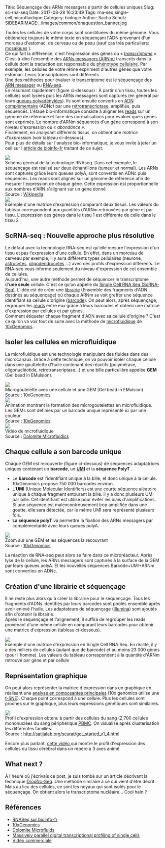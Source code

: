 Title: Séquençage des ARNs messagers à partir de cellules uniques 
Slug: sc-rna-seq
Date: 2017-08-28 16:23:49
Tags: rna-seq,single-cell,microfluidique
Category: biologie
Author: Sacha Schutz
SIDEBARIMAGE:../images/common/dnaquestion_banner.jpg

Toutes les cellules de votre corps sont constituées du même génome. Vous obtiendrez toujours le même texte en séquençant l'ADN provenant d'un morceau d'estomac, de cerveau ou de peau (sauf cas très particuliers: [mosaïques](https://fr.wikipedia.org/wiki/Mosa%C3%AFque_(g%C3%A9n%C3%A9tique)) ).  
Ce qui fait la différence, c'est l'expression des gènes ou « *[transcriptome](https://fr.wikipedia.org/wiki/Transcriptome)* ». C'est-à-dire l'ensemble des [ARNs messagers (ARNm)](https://fr.wikipedia.org/wiki/Acide_ribonucl%C3%A9ique_messager) transcrits dans la cellule dont la traduction est responsable du [phénotype cellulaire](https://fr.wikipedia.org/wiki/Ph%C3%A9notype_cellulaire). Par exemple, les cellules de votre rétine expriment d'autres gènes que votre estomac. Leurs transcriptomes sont différents.  
Une des méthodes pour évaluer le transcriptome est le séquençage des [ARN messager](https://fr.wikipedia.org/wiki/Acide_ribonucl%C3%A9ique_messager) ou [RNA-seq](https://fr.wikipedia.org/wiki/RNA-Seq).    
En résumant rapidement (figure ci-dessous) : 
À partir d'un tissu, toutes les cellules sont lysées puis les ARNs messagers sont capturés (en général par leurs [queues polyadénylées](https://fr.wikipedia.org/wiki/Polyad%C3%A9nylation)). Ils sont ensuite convertis  en [ADN complémentaire](https://fr.wikipedia.org/wiki/ADN_compl%C3%A9mentaire) (ADNc) par une [rétrotranscriptase](https://fr.wikipedia.org/wiki/Transcriptase_inverse), amplifiés, puis séquencés. L'étape bio-informatique consiste à aligner les [reads](http://dridk.me/ngs.html) sur un génome de référence et faire des normalisations pour évaluer quels gènes sont exprimés. Le nombre d'ARNm séquencés d'un gène correspond à son niveau d'expression ou « *abondance »*.    
Finalement, en analysant différents tissus, on obtient  une *matrice d'expression* (voir tableau ci-dessous).   
Pour plus de détails sur l'analyse bio-informatique,  je vous invite à jeter un oeil sur l'[article de bioinfo-fr](https://bioinfo-fr.net/lanalyse-de-donnees-rna-seq-mode-demploi) traitant de ce sujet.    

<div class="figure">     <img src="../images/post27/rnaseq-overview.png" />      <div class="legend">Schéma général de la technologie RNAseq. Dans cet exemple, le séquençage est réalisé sur deux échantillons (tumeur et normal). Les ARNs sont capturés grâce leurs queues polyA, sont convertis en ADNc puis séquencés. Les reads sont alignés sur un génome de référence afin de mesurer l'expression de chaque gène. Cette expression est proportionnelle aux nombres d'ARN s'alignant sur un gène donné </br>Source : <a href="https://fr.wikipedia.org/wiki/RNA-Seq">Wikipedia</a></div> </div>

<div class="figure">     <img src="../images/post27/expression-matrix.png" />      <div class="legend">Exemple d'une matrice d'expression comparant deux tissus. Les valeurs du tableau correspondent aux quantités d'ARNm retrouvées par gène et par tissu. L'expression des gènes dans le tissu 1 est différente de celle dans le tissu 2</div> </div>

## ScRNA-seq : Nouvelle approche plus résolutive

Le défaut avec la technologie RNA-seq est qu'elle mesure l'expression d'un tissu et pas l'expression d'une cellule. En effet, dans un morceau de cerveau par exemple, il y aura différents types cellulaires (neurone, [astrocytes](https://fr.wikipedia.org/wiki/Astrocyte), [oligodendrocytes](https://fr.wikipedia.org/wiki/Oligodendrocyte) ...) avec des profils d'expression différents. Le  RNA-seq vous informe seulement du niveau d'expression de cet ensemble de cellules.   
Aujourd'hui, une autre méthode permet de séquencer le transcriptome d'**une seule** cellule. C'est ce qu'on appelle du [Single Cell RNA Seq  (ScRNA-Seq)](https://en.wikipedia.org/wiki/Single-cell_transcriptomics). 
L'idée est de créer une [librairie](ngs.html) (Ensemble des fragments d'ADN destinés au séquençage) où chaque ARNm se voit greffer une séquence identifiant sa cellule d'origine ([barcode](https://fr.wikipedia.org/wiki/Barcoding_mol%C3%A9culaire)). On peut alors, après séquençage, regrouper les [reads](http://dridk.me/ngs.html) entre eux grâce à leurs barcodes et obtenir une matrice d'expression par cellules et par gènes.   
Comment étiqueter chaque fragment d'ADN avec sa cellule d'origine ? C'est ce qu'on va voir tout de suite avec la méthode de [microfluidique](https://fr.wikipedia.org/wiki/Microfluidique) de [10xGenomics](https://www.10xgenomics.com/).

## Isoler les cellules en microfluidique
La microfluidique est une technologie manipulant des fluides dans des microcanaux. Grâce à cette technique, on va pouvoir isoler chaque cellule dans une gouttelette d'huile contenant des réactifs (polymérase, oligonucléotide, retrotranscriptase...) et une bille particulière appelée **GEM** (Gel bead in EMulsion). 

<div class="figure">     <img src="../images/post27/GEM.png" />      <div class="legend">Microgoutelette avec une cellule et une GEM (Gel bead in EMulsion) </br> Source : <a href="https://www.10xgenomics.com/single-cell/">10xGenomics</a>     </div> </div>

<div class="figure">     <img src="../images/post27/gem-formation.gif" />      <div class="legend">Animation montrant la formation des microgoutelettes en microfluidique. Les GEMs sont définies par un barcode unique représenté ici par une couleur</br> Source : <a href="https://www.10xgenomics.com/single-cell/">10xGenomics</a> </div> </div>

<div class="figure">     <img src="../images/post27/gem-formation2.gif" />      <div class="legend">Vidéo de microfluidique </br> Source : <a href="https://www.youtube.com/watch?v=zQoHc6PtIFk">Dolomite Microfluidics</a> </div> </div>

## Chaque cellule a son barcode unique
Chaque GEM est recouverte  (figure ci-dessous) de séquences adaptatrices uniques contenant un **barcode**, un **[UMI](https://en.wikipedia.org/wiki/Unique_molecular_identifier)** et la **séquence PolyT** .          
- Le **barcode** est l'identifiant unique à la bille, et donc unique à la cellule. 10xGenomics propose 750 000 barcodes environ.       
- L'**UMI** (Unique Molecular Identifiers)  est une courte séquence aléatoire unique  à chaque fragment entourant la bille. Il y a donc plusieurs UMI par bille. Cet identifiant est utilisé pour éviter les biais d'amplifications. Si une séquence est malencontreusement trop amplifiée dans une goutte, elle sera détectée, car le même UMI sera représenté plusieurs fois.    
- **La séquence polyT** va permettre la fixation des ARNs messagers par complémentarité avec leurs queues polyA.

<div class="figure">     <img src="../images/post27/gem-zoom.png" />      <div class="legend">Zoom sur une GEM et les séquences la recouvrant</br> Source : <a href="https://www.10xgenomics.com/single-cell/">10xGenomics</a> </div> </div>

La réaction de RNA-seq peut alors se faire dans ce microréacteur. Après lyse de la cellule, les ARNs messagers sont capturés à la surface de la GEM par leurs queues polyA. Et les nouvelles séquences Barcode+UMI+ARNm sont converties en ADNc.

## Création d'une librairie et séquençage 
Il ne reste plus alors qu'à créer la librairie pour le séquençage. Tous les fragments d'ADNs identifiés par leurs barcodes sont poolés ensemble après avoir enlevé l'huile. Les adaptateurs de séquençage ([Illumina](https://www.youtube.com/watch?v=fCd6B5HRaZ8&t=3s)) sont ajoutés afin d'obtenir la librairie.   
Après le séquençage et l'alignement, il suffira de regrouper les reads provenant d'une même cellule en comparant leurs barcodes pour obtenir une matrice d'expression (tableau ci-dessous).

<div class="figure">     <img src="../images/post27/expression-matrix-cell.png" />      <div class="legend">Exemple d'une matrice d'expression en Single Cell RNA Seq. En réalité, il y a des milliers de cellules (autant que de barcode) et au moins 23 000 gènes (pour l'homme). Les valeurs du tableau correspondent à la quantité d'ARNm retrouvé par gène et par cellule</div> </div>

## Représentation graphique 

On peut alors représenter la matrice d'expression dans un graphique en réalisant une [analyse en composantes principales](https://fr.wikipedia.org/wiki/Analyse_en_composantes_principales) (10x genomics utilise une [t-SNE](https://fr.wikipedia.org/wiki/Algorithme_t-SNE)). 
Chaque point correspond à une cellule. Plus les cellules sont proches sur le graphique, plus leurs expressions génétiques sont similaires. 

<div class="figure">     <img src="../images/post27/blood_example.png" />      <div class="legend">Profil d'expression obtenu à partir des cellules du sang (2,700 cellules mononuclées du sang périphérique <a href="https://fr.wikipedia.org/wiki/Cellule_mononucl%C3%A9%C3%A9e_sanguine_p%C3%A9riph%C3%A9rique)))">PBMC</a>. On visualise après clusterisation les différentes familles.</br> Source : <a href="http://satijalab.org/seurat/get_started_v1_4.html">http://satijalab.org/seurat/get_started_v1_4.html</a></div> </div>

Encore plus parlant, [cette vidéo ](https://www.10xgenomics.com/single-cell/?wvideo=z54e2lemhd) qui montre le profil d'expression des cellules du tissu cérébral dans un repère à 3 axes animé.

## What next ? 
À l'heure où j'écrivais ce post, je suis tombé sur un article décrivant la technique [DropNc-Seq](http://www.genengnews.com/gen-news-highlights/single-nucleus-rna-seq-merges-with-microfluidics/81254868). Une méthode similaire à ce qui vient d'être décrit. Mais au lieu des cellules, ce sont les noyaux qui sont isolés pour le séquençage. On obtient alors le transcriptome nucléaire... Cool hein ?     

## Références
* [RNASeq sur bioinfo-fr](https://bioinfo-fr.net/lanalyse-de-donnees-rna-seq-mode-demploi)
* [10xGenomics](https://www.10xgenomics.com/single-cell/)
* [Dolomite Microfluids](https://www.youtube.com/watch?v=zQoHc6PtIFk)
* [Massively parallel digital transcriptional profiling of single cells](https://www.ncbi.nlm.nih.gov/pubmed/28091601)
* [Vidéo commerciale](https://www.youtube.com/watch?v=kIGwv0Kpgro)
